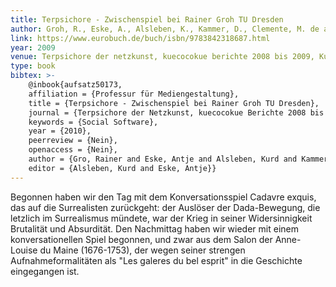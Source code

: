 ```yaml
---
title: Terpsichore - Zwischenspiel bei Rainer Groh TU Dresden
author: Groh, R., Eske, A., Alsleben, K., Kammer, D., Clemente, M. de a.M., Dugué, M., Eschrich, B., Jafarzadeh, S., Keck, M., Lapczyna, E., Leitner, H., Wuttig, D. 
link: https://www.eurobuch.de/buch/isbn/9783842318687.html
year: 2009
venue: Terpsichore der netzkunst, kuecocokue berichte 2008 bis 2009, Kurd alsleben und antje eske (Hrsg.)
type: book
bibtex: >-
    @inbook{aufsatz50173,
    affiliation = {Professur für Mediengestaltung},
    title = {Terpsichore - Zwischenspiel bei Rainer Groh TU Dresden},
    journal = {Terpsichore der Netzkunst, kuecocokue Berichte 2008 bis 2009},
    keywords = {Social Software},
    year = {2010},
    peerreview = {Nein},
    openaccess = {Nein},
    author = {Gro, Rainer and Eske, Antje and Alsleben, Kurd and Kammer, Dietrich and de Almeida Madeira Clemente, Mirko and Dugúe, Manuel and Eschrich, Brian and Jafarzadeh, Sina and Keck, Mandy and Lapczyna, Esther and Leitner, Hannes and Wuttig, Daniel},
    editor = {Alsleben, Kurd and Eske, Antje}}
---
```

Begonnen haben wir den Tag mit dem Konversationsspiel Cadavre exquis, das auf die Surrealisten zurückgeht: der Auslöser der Dada-Bewegung, die letzIich im Surrealismus mündete, war der Krieg in seiner Widersinnigkeit Brutalität und Absurdität. Den Nachmittag haben wir wieder mit einem konversationellen Spiel begonnen, und zwar aus dem Salon der Anne-Louise du Maine (1676-1753), der wegen seiner strengen Aufnahmeformalitäten als "Les galeres du bel esprit" in die Geschichte eingegangen ist.